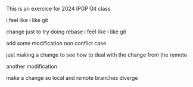 This is an exercice for 2024 IPGP Git class 

i feel like i like git 

change just to try doing rebase
i feel like i like git

add some modification non conflict case 


just making a change to see how to deal with the change from the remote 

another modification 

make a change so local and remote branches diverge
